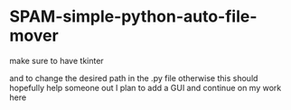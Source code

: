 # SPAM-simple-python-auto-file-mover


make sure to have tkinter

and to change the desired path in the .py file otherwise this should hopefully help someone out I plan to add a GUI and continue on my work here
